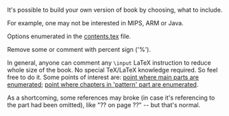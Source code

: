 It's possible to build your own version of book by choosing, what to include.

For example, one may not be interested in MIPS, ARM or Java.

Options enumerated in the [contents.tex](https://github.com/dennis714/RE-for-beginners/blob/master/contents.tex) file.

Remove some or comment with percent sign ('%').

In general, anyone can comment any `\input` LaTeX instruction to reduce whole size of the book.
No special TeX/LaTeX knowledge required.
So feel free to do it.
Some points of interest are: 
[point where main parts are enumerated](https://github.com/dennis714/RE-for-beginners/blob/master/main.tex#L242);
[point where chapters in 'pattern' part are enumerated](https://github.com/dennis714/RE-for-beginners/blob/master/patterns/main.tex#L201).

As a shortcoming, some references may broke (in case it's referencing to the part had been omitted), 
like "?? on page ??" -- but that's normal.
